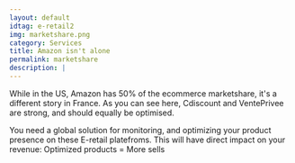 ```yaml
---
layout: default
idtag: e-retail2
img: marketshare.png
category: Services
title: Amazon isn't alone
permalink: marketshare
description: |
---
```

While in the US, Amazon has 50% of the ecommerce marketshare, it's a different story in France. As you can see here, Cdiscount and VentePrivee are strong, and should equally be optimised.

You need a global solution for monitoring, and optimizing your product presence on these E-retail platefroms. This will have direct impact on your revenue: Optimized products = More sells
